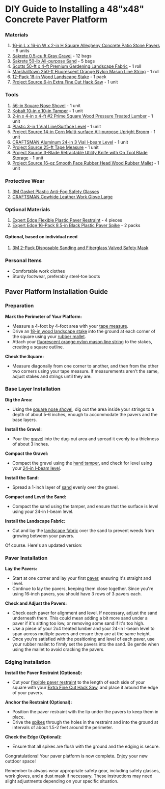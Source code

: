 # DIY Guide to Installing a 48"x48" Concrete Paver Platform

### Materials

1. [16-in L x 16-in W x 2-in H Square Allegheny Concrete Patio Stone Pavers](https://www.lowes.com/pd/Four-cobble-Allegheny-Concrete-Patio-Stone-Common-16-in-x-16-in-Actual-15-7-in-x-15-7-in/4686349) - 9 units
2. [Sakrete 0.5-cu ft Gray Gravel](https://www.lowes.com/pd/Sakrete-0-5-cu-ft-Gray-Gravel/1000489233) - 12 bags
3. [Sakrete 50-lb All-purpose Sand](https://www.lowes.com/pd/Sakrete-50-lb-All-purpose-Sand/1000489239) - 5 bags
4. [Scotts 50-ft x 4-ft Premium Gardening Landscape Fabric](https://www.lowes.com/pd/Scotts/5004685485) - 1 roll
5. [Marshalltown 250-ft Fluorescent Orange Nylon Mason Line String](https://www.lowes.com/pd/Marshalltown-250-ft-Fluorescent-Orange-Nylon-Mason-Line-String/5001845385) - 1 roll
6. [12-Pack 18-in Wood Landscape Stake](https://www.lowes.com/pd/12-Pack-18-in-Wood-Landscape-Stake/5002097545) - 1 pack
7. [Project Source 6-in Extra Fine Cut Hack Saw](https://www.lowes.com/pd/Project-Source-6-in-Extra-Fine-Cut-Hack-Saw/5000867661) - 1 unit

### Tools

1. [56-in Square Nose Shovel](https://www.harborfreight.com/56-in-square-nose-shovel-69791.html) - 1 unit
2. [Kobalt 10-in x 10-in Tamper](https://www.lowes.com/pd/Kobalt-10-in-x-10-in-Tamper-with-Steel-Handle/5005462239) - 1 unit
3. [2-in x 4-in x 4-ft #2 Prime Square Wood Pressure Treated Lumber](https://www.lowes.com/pd/Common-2-in-x-4-in-x-4-ft-Actual-1-5-in-x-3-5-in-x-4-ft-2-Prime-Square-Treated-Treated-Deck-Board/1001005914) - 1 unit
4. [Plastic 3-in 1 Vial Line/Surface Level](https://www.lowes.com/pd/Johnson-Level-3-in-Line-Surface-Level/1000085677) - 1 unit
5. [Project Source 14-in Corn Multi-surface All-purpose Upright Broom](https://www.lowes.com/pd/Project-Source-Project-Source-Pro-Corn-Broom-750585/1002832838) - 1 unit
6. [CRAFTSMAN Aluminum 24-in 3 Vial I-beam Level](https://www.lowes.com/pd/CRAFTSMAN-24-in-I-beam-Level/1000596117) - 1 unit
7. [Project Source 25-ft Tape Measure](https://www.lowes.com/pd/Kobalt-Project-Source-25FT-Tape-Measure/5002026353) - 1 unit
8. [Project Source 3-Blade Retractable Utility Knife with On Tool Blade Storage](https://www.lowes.com/pd/Project-Source-Project-Source-Retractable-Utility-Knife/5000204667) - 1 unit
9. [Project Source 16-oz Smooth Face Rubber Head Wood Rubber Mallet](https://www.lowes.com/pd/Project-Source-16-oz-Smooth-Face-Rubber-Head-Wood-Rubber-Mallet/5013702145) - 1 unit

### Protective Wear

1. [3M Gasket Plastic Anti-Fog Safety Glasses](https://www.lowes.com/pd/3M-Gasket-Plastic-Anti-Fog-Safety-Glasses/1001879574)
2. [CRAFTSMAN Cowhide Leather Work Glove Large](https://www.lowes.com/pd/CRAFTSMAN-Cowhide-Leather-Work-Glove-Large-Unisex-Leather-Multipurpose-Gloves/1000865862)

### Optional Materials

1. [Expert Edge Flexible Plastic Paver Restraint](https://www.lowes.com/pd/Expert-Edge-Paver-Restraint-6-Ft/1001464148) - 4 pieces
2. [Expert Edge 16-Pack 8.5-in Black Plastic Paver Spike](https://www.lowes.com/pd/Expert-Edge-Anchoring-Spike-Pack-16-Ct/1002102488) - 2 packs

#### Optional, based on individual need

1. [3M 2-Pack Disposable Sanding and Fiberglass Valved Safety Mask](https://www.lowes.com/pd/3M-2-Pack-Disposable-Sanding-and-Fiberglass-Valved-Safety-Mask/1002710118)

### Personal Items

- Comfortable work clothes
- Sturdy footwear, preferably steel-toe boots

## Paver Platform Installation Guide

### Preparation
**Mark the Perimeter of Your Platform:**

- Measure a 4-foot by 4-foot area with your [tape measure](https://www.lowes.com/pd/Kobalt-100-ft-Fiberglass-Tape-Measure/1001438306).
- Drive an [18-in wood landscape stake](https://www.lowes.com/pd/12-Pack-18-in-Wood-Landscape-Stake/5002097545) into the ground at each corner of the square using your [rubber mallet](https://www.lowes.com/pd/Blue-Hawk-Rubber-Mallet/1000377197). 
- Attach your [fluorescent orange nylon mason line string](https://www.lowes.com/pd/Stringliners-By-U-S-Tape-Stringliners-250-ft-Fluorescent-Orange-Nylon-Mason-Line-String/1001354362) to the stakes, creating a square outline.

**Check the Square:**

- Measure diagonally from one corner to another, and then from the other two corners using your tape measure. If measurements aren't the same, adjust stakes and strings until they are.

### Base Layer Installation
**Dig the Area:**

- Using the [square nose shovel](https://www.lowes.com/pd/CRAFTSMAN-5-in-Fiberglass-Handle-Digging-Shovel/1000578405), dig out the area inside your strings to a depth of about 5-6 inches, enough to accommodate the pavers and the base layers.

**Install the Gravel:**

- Pour the [gravel](https://www.lowes.com/pd/Sakrete-0-5-cu-ft-Gray-Gravel/1000144045) into the dug-out area and spread it evenly to a thickness of about 3 inches.

**Compact the Gravel:**

- Compact the gravel using the [hand tamper](https://www.lowes.com/pd/Kraft-Tool-Co-8-in-x-8-in-Magnesium-Tamper/1003209134), and check for level using your [24-in I-beam level](https://www.lowes.com/pd/CRAFTSMAN-24-in-I-beam-Level/1000596117).

**Install the Sand:**

- Spread a 1-inch layer of [sand](https://www.lowes.com/pd/QUIKRETE-50-lb-Play-Sand-Sand/3006078) evenly over the gravel.

**Compact and Level the Sand:**

- Compact the sand using the tamper, and ensure that the surface is level using your 24-in I-beam level.

**Install the Landscape Fabric:**

- Cut and lay the [landscape fabric](https://www.lowes.com/pd/Sta-Green-Ultimate-Landscape-Fabric-Common-3-ft-x-50-ft-Actual-3-02-ft-x-50-17-ft/50055135) over the sand to prevent weeds from growing between your pavers.

Of course. Here's an updated version:

### Paver Installation
**Lay the Pavers:**

- Start at one corner and lay your first [paver](https://www.lowes.com/pd/Square-Gray-Concrete-Patio-Stone-Common-16-in-x-16-in-Actual-16-in-x-16-in/3516912), ensuring it's straight and level. 
- Continue to lay the pavers, keeping them close together. Since you're using 16-inch pavers, you should have 3 rows of 3 pavers each.

**Check and Adjust the Pavers:**

- Check each paver for alignment and level. If necessary, adjust the sand underneath them. This could mean adding a bit more sand under a paver if it's sitting too low, or removing some sand if it's too high.
- Use a piece of your 2x4 treated lumber and your 24-in I-beam level to span across multiple pavers and ensure they are at the same height.
- Once you're satisfied with the positioning and level of each paver, use your rubber mallet to firmly set the pavers into the sand. Be gentle when using the mallet to avoid cracking the pavers.

### Edging Installation
**Install the Paver Restraint (Optional):**

- Cut your [flexible paver restraint](https://www.lowes.com/pd/EasyFlex-100-ft-Black-Plastic-Landscape-Edging-Roll/999989506) to the length of each side of your square with your [Extra Fine Cut Hack Saw](https://www.lowes.com/pd/Project-Source-6-in-Extra-Fine-Cut-Hack-Saw/5000867661), and place it around the edge of your pavers.

**Anchor the Restraint (Optional):**

- Position the paver restraint with the lip under the pavers to keep them in place.
- Drive the [spikes](https://www.lowes.com/pd/EasyFlex-10-Pack-12-in-Black-Plastic-Landscape-Edging-Spike/50221865) through the holes in the restraint and into the ground at intervals of about 1.5-2 feet around the perimeter.

**Check the Edge (Optional):**

- Ensure that all spikes are flush with the ground and the edging is secure.

Congratulations! Your paver platform is now complete. Enjoy your new outdoor space!

Remember to always wear appropriate safety gear, including safety glasses, work gloves, and a dust mask if necessary. These instructions may need slight adjustments depending on your specific situation.
